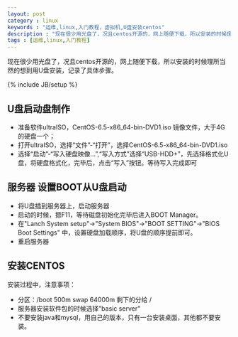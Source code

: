 ```yaml
---
layout: post
category : linux
keywords : "运维,linux,入门教程，虚拟机,U盘安装centos"
description : "现在很少用光盘了，况且centos开源的，网上随便下载，所以安装的时候理所当然的想到用U盘安装，记录了具体步骤。"
tags : [运维,linux,入门教程]
---
```


 现在很少用光盘了，况且centos开源的，网上随便下载，所以安装的时候理所当然的想到用U盘安装，记录了具体步骤。
<!--break-->

{% include JB/setup %}

## U盘启动盘制作 
- 准备软件ultraISO，CentOS-6.5-x86_64-bin-DVD1.iso 镜像文件，大于4G的硬盘一个；
- 打开ultraISO，选择“文件”-“打开”，选择CentOS-6.5-x86_64-bin-DVD1.iso 
- 选择“启动”-“写入硬盘映像...”,“写入方式”选择“USB-HDD+”，先选择格式化U盘，将硬盘格式化，完毕后，点击“写入”按钮。等待写入完成即可

## 服务器 设置BOOT从U盘启动 ## 
- 将U盘插到服务器上，启动服务器
- 启动的时候，摁F11，等待磁盘初始化完毕后进入BOOT Manager。
- 在"Lanch System setup"->"System BIOS"->"BOOT SETTING"->"BIOS Boot Settings" 中，设置硬盘加载顺序，将U盘的顺序提前即可。
- 重启服务器

## 安装CENTOS ##

安装过程中，注意事项：

- 	分区：/boot 500m   swap 64000m 剩下的分给 /
- 	服务器安装软件包的时候选择"basic server"
- 	不要安装java和mysql，用自己的版本，只有一台安装桌面，其他都不要安装。